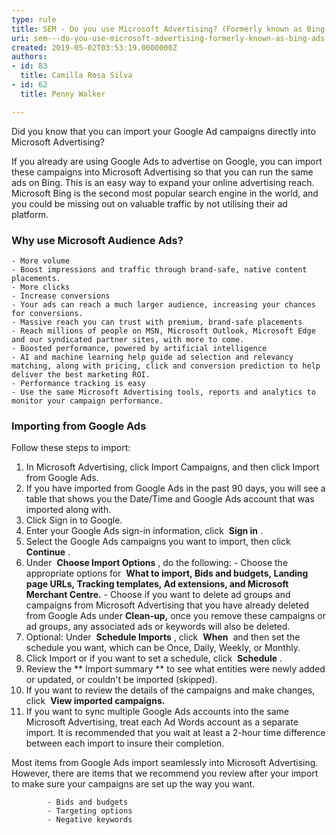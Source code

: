 ```yaml
---
type: rule
title: SEM - Do you use Microsoft Advertising? (Formerly known as Bing Ads)
uri: sem---do-you-use-microsoft-advertising-formerly-known-as-bing-ads
created: 2019-05-02T03:53:19.0000000Z
authors:
- id: 83
  title: Camilla Rosa Silva
- id: 62
  title: Penny Walker

---
```


Did you know that you can import your Google Ad campaigns directly into Microsoft Advertising? 




If you already are using Google Ads to advertise on Google, you can import these campaigns into Microsoft Advertising so that you can run the same ads on Bing. This is an easy way to expand your online advertising reach. Microsoft Bing is the second most popular search engine in the world, and you could be missing out on valuable traffic by not utilising their ad platform. 

 
### Why use Microsoft Audience Ads?




    - More volume
    - Boost impressions and traffic through brand-safe, native content placements.
    - More clicks
    - Increase conversions
    - Your ads can reach a much larger audience, increasing your chances for conversions.
    - Massive reach you can trust with premium, brand-safe placements
    - Reach millions of people on MSN, Microsoft Outlook, Microsoft Edge and our syndicated partner sites, with more to come.
    - Boosted performance, powered by artificial intelligence
    - AI and machine learning help guide ad selection and relevancy matching, along with pricing, click and conversion prediction to help deliver the best marketing ROI.
    - Performance tracking is easy
    - Use the same Microsoft Advertising tools, reports and analytics to monitor your campaign performance.



### Importing from Google Ads


Follow these steps to import:

1. In Microsoft Advertising, click Import Campaigns, and then click Import from Google Ads.
2. If you have imported from Google Ads in the past 90 days, you will see a table that shows you the Date/Time and Google Ads account that was imported along with.
3. Click Sign in to Google.
4. Enter your Google Ads sign-in information, click  **Sign in** .
5. Select the Google Ads campaigns you want to import, then click  **Continue** .
6. Under  **Choose Import Options** , do the following:
            - Choose the appropriate options for  **What to import, Bids and budgets, Landing page URLs, Tracking templates, Ad extensions, and Microsoft Merchant Centre.**
            - Choose if you want to delete ad groups and campaigns from Microsoft Advertising that you have already deleted from Google Ads under  **Clean-up,**  once you remove these campaigns or ad groups, any associated ads or keywords will also be deleted.
7. Optional: Under  **Schedule Imports** , click  **When**  and then set the schedule you want, which can be Once, Daily, Weekly, or Monthly.
8. Click Import or if you want to set a schedule, click  **Schedule** .
9. Review the ** Import summary ** to see what entities were newly added or updated, or couldn't be imported (skipped).
10. If you want to review the details of the campaigns and make changes, click  **View imported campaigns.**
11. If you want to sync multiple Google Ads accounts into the same Microsoft Advertising, treat each Ad Words account as a separate import. It is recommended that you wait at least a 2-hour time difference between each import to insure their completion.








Most items from Google Ads import seamlessly into Microsoft Advertising. However, there are items that we recommend you review after your import to make sure your campaigns are set up the way you want.

            - Bids and budgets
            - Targeting options
            - Negative keywords
